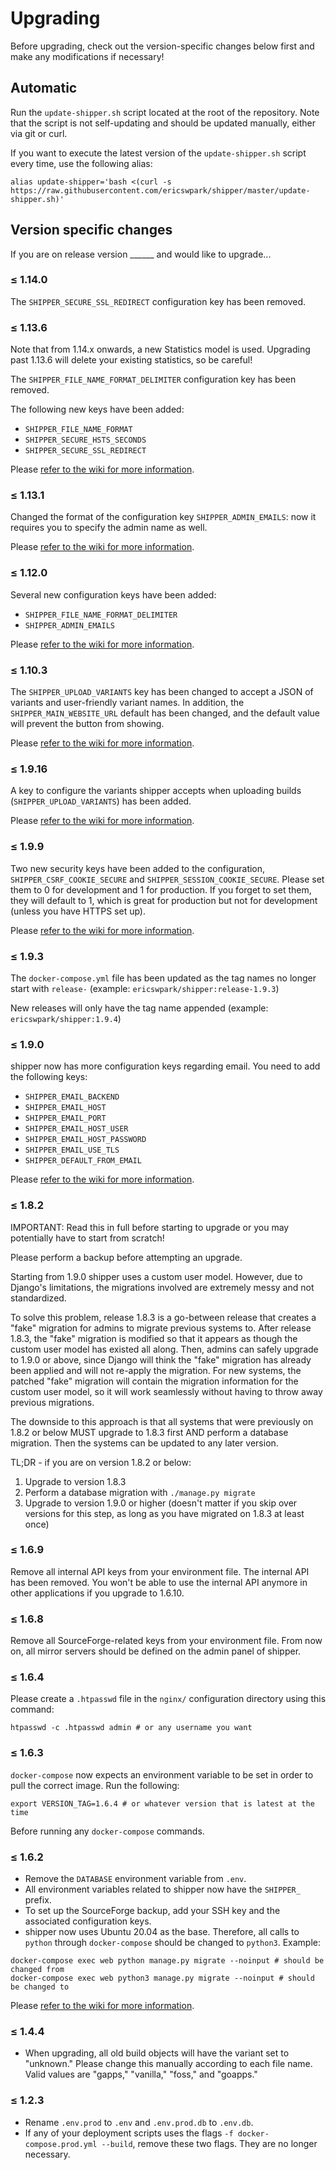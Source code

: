 # Upgrading

Before upgrading, check out the version-specific changes below first and make any modifications if necessary!

## Automatic

Run the `update-shipper.sh` script located at the root of the repository. Note that the script is not self-updating and should be updated manually, either via git or curl.

If you want to execute the latest version of the `update-shipper.sh` script every time, use the following alias:

```
alias update-shipper='bash <(curl -s https://raw.githubusercontent.com/ericswpark/shipper/master/update-shipper.sh)'
```

## Version specific changes

If you are on release version ______ and would like to upgrade...

### ≤ 1.14.0

The `SHIPPER_SECURE_SSL_REDIRECT` configuration key has been removed.

### ≤ 1.13.6

Note that from 1.14.x onwards, a new Statistics model is used. Upgrading past 1.13.6 will delete your existing statistics, so be careful!

The `SHIPPER_FILE_NAME_FORMAT_DELIMITER` configuration key has been removed.

The following new keys have been added:

- `SHIPPER_FILE_NAME_FORMAT`
- `SHIPPER_SECURE_HSTS_SECONDS`
- `SHIPPER_SECURE_SSL_REDIRECT`

Please [refer to the wiki for more information][configuration].

### ≤ 1.13.1

Changed the format of the configuration key `SHIPPER_ADMIN_EMAILS`: now it requires you to specify the admin name as well.

Please [refer to the wiki for more information][configuration].

### ≤ 1.12.0

Several new configuration keys have been added:

- `SHIPPER_FILE_NAME_FORMAT_DELIMITER`
- `SHIPPER_ADMIN_EMAILS`

Please [refer to the wiki for more information][configuration].

### ≤ 1.10.3

The `SHIPPER_UPLOAD_VARIANTS` key has been changed to accept a JSON of variants and user-friendly variant names. In addition, the `SHIPPER_MAIN_WEBSITE_URL` default has been changed, and the default value will prevent the button from showing.

Please [refer to the wiki for more information][configuration].

### ≤ 1.9.16

A key to configure the variants shipper accepts when uploading builds (`SHIPPER_UPLOAD_VARIANTS`) has been added.

Please [refer to the wiki for more information][configuration].

### ≤ 1.9.9

Two new security keys have been added to the configuration, `SHIPPER_CSRF_COOKIE_SECURE` and `SHIPPER_SESSION_COOKIE_SECURE`. Please set them to 0 for development and 1 for production. If you forget to set them, they will default to 1, which is great for production but not for development (unless you have HTTPS set up).

Please [refer to the wiki for more information][configuration].

### ≤ 1.9.3

The `docker-compose.yml` file has been updated as the tag names no longer start with `release-` (example: `ericswpark/shipper:release-1.9.3`)

New releases will only have the tag name appended (example: `ericswpark/shipper:1.9.4`)

### ≤ 1.9.0

shipper now has more configuration keys regarding email. You need to add the following keys:

 - `SHIPPER_EMAIL_BACKEND`
 - `SHIPPER_EMAIL_HOST`
 - `SHIPPER_EMAIL_PORT`
 - `SHIPPER_EMAIL_HOST_USER`
 - `SHIPPER_EMAIL_HOST_PASSWORD`
 - `SHIPPER_EMAIL_USE_TLS`
 - `SHIPPER_DEFAULT_FROM_EMAIL`

Please [refer to the wiki for more information][configuration].

### ≤ 1.8.2

IMPORTANT: Read this in full before starting to upgrade or you may potentially have to start from scratch!

Please perform a backup before attempting an upgrade.

Starting from 1.9.0 shipper uses a custom user model. However, due to Django's limitations, the migrations involved are extremely messy and not standardized.

To solve this problem, release 1.8.3 is a go-between release that creates a "fake" migration for admins to migrate previous systems to. After release 1.8.3, the "fake" migration is modified so that it appears as though the custom user model has existed all along. Then, admins can safely upgrade to 1.9.0 or above, since Django will think the "fake" migration has already been applied and will not re-apply the migration. For new systems, the patched "fake" migration will contain the migration information for the custom user model, so it will work seamlessly without having to throw away previous migrations.

The downside to this approach is that all systems that were previously on 1.8.2 or below MUST upgrade to 1.8.3 first AND perform a database migration. Then the systems can be updated to any later version.

TL;DR - if you are on version 1.8.2 or below:

1. Upgrade to version 1.8.3
2. Perform a database migration with `./manage.py migrate`
3. Upgrade to version 1.9.0 or higher (doesn't matter if you skip over versions for this step, as long as you have migrated on 1.8.3 at least once)


### ≤ 1.6.9

Remove all internal API keys from your environment file. The internal API has been removed. You won't be able to use the internal API anymore in other applications if you upgrade to 1.6.10.

### ≤ 1.6.8

Remove all SourceForge-related keys from your environment file. From now on, all mirror servers should be defined on the admin panel of shipper.

### ≤ 1.6.4

Please create a `.htpasswd` file in the `nginx/` configuration directory using this command:

```
htpasswd -c .htpasswd admin # or any username you want
```

### ≤ 1.6.3

`docker-compose` now expects an environment variable to be set in order to pull the correct image. Run the following:

    export VERSION_TAG=1.6.4 # or whatever version that is latest at the time

Before running any `docker-compose` commands.

### ≤ 1.6.2

 - Remove the `DATABASE` environment variable from `.env`.
 - All environment variables related to shipper now have the `SHIPPER_` prefix.
 - To set up the SourceForge backup, add your SSH key and the associated configuration keys.
 - shipper now uses Ubuntu 20.04 as the base. Therefore, all calls to `python` through `docker-compose` should be changed to `python3`. Example:

```
docker-compose exec web python manage.py migrate --noinput # should be changed from
docker-compose exec web python3 manage.py migrate --noinput # should be changed to
```

Please [refer to the wiki for more information][configuration].

### ≤ 1.4.4

 - When upgrading, all old build objects will have the variant set to "unknown." Please change this manually according to each file name. Valid values are "gapps," "vanilla," "foss," and "goapps."

### ≤ 1.2.3

 - Rename `.env.prod` to `.env` and `.env.prod.db` to `.env.db`.
 - If any of your deployment scripts uses the flags `-f docker-compose.prod.yml --build`, remove these two flags. They are no longer necessary.


[configuration]: Configuration.md
